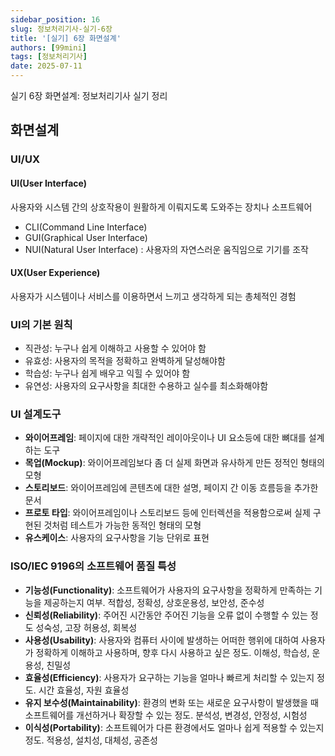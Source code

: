 ```yaml
---
sidebar_position: 16
slug: 정보처리기사-실기-6장
title: '[실기] 6장 화면설계'
authors: [99mini]
tags: [정보처리기사]
date: 2025-07-11
---
```


실기 6장 화면설계: 정보처리기사 실기 정리

<!-- truncate -->

## 화면설계

### UI/UX

#### UI(User Interface)

사용자와 시스템 간의 상호작용이 원활하게 이뤄지도록 도와주는 장치나 소프트웨어

- CLI(Command Line Interface)
- GUI(Graphical User Interface)
- NUI(Natural User Interface) : 사용자의 자연스러운 움직임으로 기기를 조작

#### UX(User Experience)

사용자가 시스템이나 서비스를 이용하면서 느끼고 생각하게 되는 총체적인 경험

### UI의 기본 원칙

- 직관성: 누구나 쉽게 이해하고 사용할 수 있어야 함
- 유효성: 사용자의 목적을 정확하고 완벽하게 달성해야함
- 학습성: 누구나 쉽게 배우고 익힐 수 있어야 함
- 유연성: 사용자의 요구사항을 최대한 수용하고 실수를 최소화해야함

### UI 설계도구

- **와이어프레임**: 페이지에 대한 개략적인 레이아웃이나 UI 요소등에 대한 뼈대를 설계하는 도구
- **목업(Mockup)**: 와이어프레임보다 좀 더 실제 화면과 유사하게 만든 정적인 형태의 모형
- **스토리보드**: 와이어프레임에 콘텐츠에 대한 설명, 페이지 간 이동 흐름등을 추가한 문서
- **프로토 타입**: 와이어프레임이나 스토리보드 등에 인터렉션을 적용함으로써 실제 구현된 것처럼 테스트가 가능한 동적인 형태의 모형
- **유스케이스**: 사용자의 요구사항을 기능 단위로 표현

### ISO/IEC 9196의 소프트웨어 품질 특성

- **기능성(Functionality)**: 소프트웨어가 사용자의 요구사항을 정확하게 만족하는 기능을 제공하는지 여부. 적합성, 정확성, 상호운용성, 보안성, 준수성
- **신뢰성(Reliability)**: 주어진 시간동안 주어진 기능을 오류 없이 수행할 수 있는 정도 성숙성, 고장 허용성, 회복성
- **사용성(Usability)**: 사용자와 컴퓨터 사이에 발생하는 어떠한 행위에 대하여 사용자가 정확하게 이해하고 사용하며, 향후 다시 사용하고 싶은 정도. 이해성, 학습성, 운용성, 친밀성
- **효율성(Efficiency)**: 사용자가 요구하는 기능을 얼마나 빠르게 처리할 수 있는지 정도. 시간 효율성, 자원 효율성
- **유지 보수성(Maintainability)**: 환경의 변화 또는 새로운 요구사항이 발생했을 때 소프트웨어를 개선하거나 확장할 수 있는 정도. 분석성, 변경성, 안정성, 시험성
- **이식성(Portability)**: 소프트웨어가 다른 환경에서도 얼마나 쉽게 적용할 수 있는지 정도. 적용성, 설치성, 대체성, 공존성
